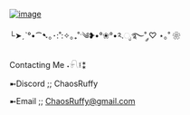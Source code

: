 [![image](https://github.com/user-attachments/assets/6c1ff61a-940b-4a05-aad5-d889eba56bec)](https://preview.redd.it/modern-base-super-and-hyper-sonic-renders-by-me-v0-p6dt9kai83j81.png?auto=webp&s=c58828217d6199e9eff0816af4521c434a647801)


└➤ˏˋ°•⁀➷｡･:˚:✧｡₊˚ˑ༄ؘ❥•°❀°•༢.ೃ࿐˚ ༘♡ ⋆｡˚ ❀

Contacting Me ˖𓍯፤⁑

➼Discord ;; ChaosRuffy

➼Email ;; ChaosRuffy@gmail.com


